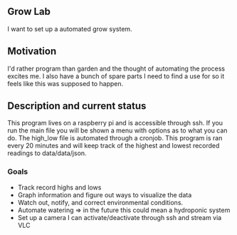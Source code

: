 ## Grow Lab

I want to set up a automated grow system.

## Motivation

I'd rather program than garden and the thought of automating the process excites me. I also have a bunch of spare parts I need to find a use for so it feels like this was supposed to happen.

## Description and current status

This program lives on a raspberry pi and is accessible through ssh. If you run the main file you will be shown a menu with options as to what you can do. The high_low file is automated through a cronjob. This program is ran every 20 minutes and will keep track of the highest and lowest recorded readings to data/data/json.

### Goals

<ul>
  <li>Track record highs and lows</li>
  <li>Graph information and figure out ways to visualize the data</li>
  <li>Watch out, notify, and correct environmental conditions.</li>
  <li>Automate watering => in the future this could mean a hydroponic system</li>
  <li>Set up a camera I can activate/deactivate through ssh and stream via VLC</li>
</ul>

